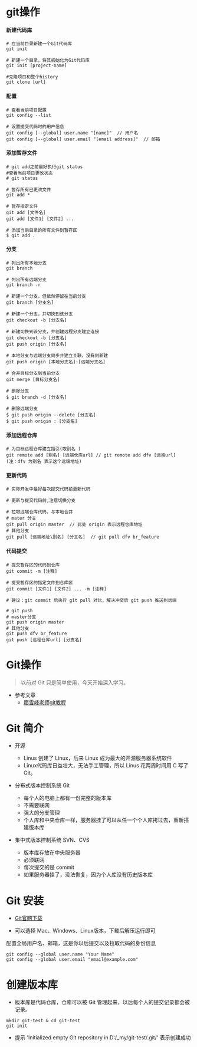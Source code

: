 # git操作
#### 新建代码库
```git
# 在当前目录新建一个Git代码库
git init 

# 新建一个目录，将其初始化为Git代码库
git init [project-name]

#克隆项目和整个history
git clone [url]
```
#### 配置
```git
# 查看当前项目配置
git config --list

# 设置提交代码时的用户信息
git config [--global] user.name "[name]"  // 用户名
git config [--global] user.email "[email address]"  // 邮箱
```
#### 添加暂存文件
```git
# git add之前最好执行git status
#查看当前项目更改状态
# git status

# 暂存所有已更改文件
git add *

# 暂存指定文件
git add [文件名]
git add [文件1] [文件2] ...
 
# 添加当前目录的所有文件到暂存区
$ git add .
```
#### 分支
```git
# 列出所有本地分支
git branch

# 列出所有远端分支
git branch -r

# 新建一个分支，但依然停留在当前分支
git branch [分支名]

# 新建一个分支，并切换到该分支
git checkout -b [分支名]

# 新建切换到该分支，并创建远程分支建立连接
git checkout -b [分支名]
git push origin [分支名]

# 本地分支与远端分支同步并建立关联，没有则新建
git push origin [本地分支名]:[远端分支名]

# 合并目标分支到当前分支
git merge [目标分支名]

# 删除分支
$ git branch -d [分支名]

# 删除远端分支
$ git push origin --delete [分支名]
$ git push origin : [分支名]
```
#### 添加远程仓库
```git
# 为目标远程仓库建立指引(取别名 )
git remote add [别名] [远端仓库url] // git remote add dfv [远端url]  (注：dfv 为别名 表示这个远端地址) 
```
#### 更新代码
```git
# 实际开发中最好每次提交代码前更新代码

# 更新与提交代码前,注意切换分支

# 拉取远端仓库代码，与本地合并
# mater 分支
git pull origin master  // 此处 origin 表示远程仓库地址
# 其他分支
git pull [远端地址\别名] [分支名]  // git pull dfv br_feature
```
#### 代码提交
```git
# 提交暂存区的代码到仓库
git commit -m [注释]

# 提交暂存区的指定文件到仓库区
git commit [文件1] [文件2] ... -m [注释]

# 建议：git commit 后执行 git pull 对比，解决冲突后 git push 推送到远端

# git push
# master分支
git push origin master
# 其他分支
git push dfv br_feature
git push [远程仓库url] [分支名]
```
# Git操作

> 以前对 Git 只是简单使用，今天开始深入学习。

- 参考文章
    - [廖雪峰老师git教程](https://www.liaoxuefeng.com/wiki/896043488029600)

# Git 简介

- 开源
    - Linus 创建了 Linux，后来 Linux 成为最大的开源服务器系统软件
    - Linux代码库日益壮大，无法手工管理，所以 Linus 花两周时间用 C 写了 Git。

- 分布式版本控制系统 Git
    - 每个人的电脑上都有一份完整的版本库
    - 不需要联网
    - 强大的分支管理
    - 个人库和中央仓库一样，服务器挂了可以从任一个个人库拷过去，重新搭建版本库

- 集中式版本控制系统 SVN、CVS
    - 版本库存放在中央服务器
    - 必须联网
    - 每次提交的是 commit
    - 如果服务器挂了，没法恢复，因为个人库没有历史版本库

# Git 安装

- [Git官网下载](https://git-scm.com/downloads)

- 可以选择 Mac、Windows、Linux版本，下载后解压运行即可

配置全局用户名、邮箱，这是你以后提交以及拉取代码的身份信息

``` git
git config --global user.name "Your Name"
git config --global user.email "email@example.com"
```

# 创建版本库

- 版本库是代码仓库，仓库可以被 Git 管理起来，以后每个人的提交记录都会被记录。

``` git
mkdir git-test & cd git-test
git init
```

- 提示 'Initialized empty Git repository in D:/_my/git-test/.git/' 表示创建成功
